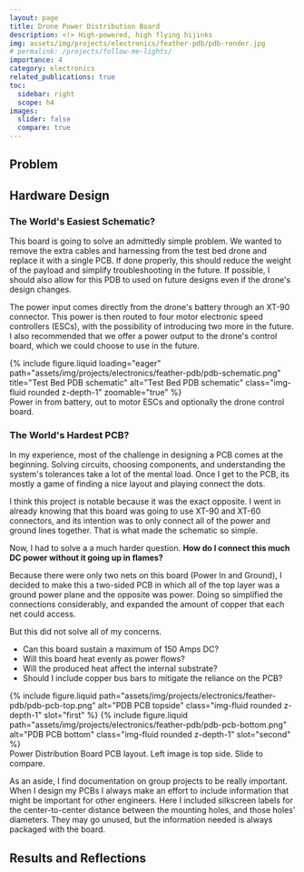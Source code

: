 ```yaml
---
layout: page
title: Drone Power Distribution Board
description: <!> High-powered, high flying hijinks
img: assets/img/projects/electronics/feather-pdb/pdb-render.jpg
# permalink: /projects/follow-me-lights/
importance: 4
category: electronics
related_publications: true
toc:
  sidebar: right
  scope: h4
images:
  slider: false
  compare: true
---
```


## Problem

## Hardware Design

### The World's Easiest Schematic?

This board is going to solve an admittedly simple problem. We wanted to remove the extra cables and harnessing from the test bed drone and replace it with a single PCB. If done properly, this should reduce the weight of the payload and simplify troubleshooting in the future. If possible, I should also allow for this PDB to used on future designs even if the drone's design changes.

The power input comes directly from the drone's battery through an XT-90 connector. This power is then routed to four motor electronic speed controllers (ESCs), with the possibility of introducing two more in the future. I also recommended that we offer a power output to the drone's control board, which we could choose to use in the future.

<div class="row justify-content-sm-center">
    <div class="col-sm-7 mt-3 mt-md-0">
        {% include figure.liquid loading="eager" path="assets/img/projects/electronics/feather-pdb/pdb-schematic.png" title="Test Bed PDB schematic" alt="Test Bed PDB schematic" class="img-fluid rounded z-depth-1" zoomable="true" %}
    </div>
</div>
<div class="caption">
    Power in from battery, out to motor ESCs and optionally the drone control board.
</div>

### The World's Hardest PCB?

In my experience, most of the challenge in designing a PCB comes at the beginning. Solving circuits, choosing components, and understanding the system's tolerances take a lot of the mental load. Once I get to the PCB, its mostly a game of finding a nice layout and playing connect the dots.

I think this project is notable because it was the exact opposite. I went in already knowing that this board was going to use XT-90 and XT-60 connectors, and its intention was to only connect all of the power and ground lines together. That is what made the schematic so simple.

Now, I had to solve a a much harder question. **How do I connect this much DC power without it going up in flames?**

Because there were only two nets on this board (Power In and Ground), I decided to make this a two-sided PCB in which all of the top layer was a ground power plane and the opposite was power. Doing so simplified the connections considerably, and expanded the amount of copper that each net could access.

But this did not solve all of my concerns.

- Can this board sustain a maximum of 150 Amps DC?
- Will this board heat evenly as power flows?
- Will the produced heat affect the internal substrate?
- Should I include copper bus bars to mitigate the reliance on the PCB?

<img-comparison-slider>
  {% include figure.liquid path="assets/img/projects/electronics/feather-pdb/pdb-pcb-top.png" alt="PDB PCB topside" class="img-fluid rounded z-depth-1" slot="first" %}
  {% include figure.liquid path="assets/img/projects/electronics/feather-pdb/pdb-pcb-bottom.png" alt="PDB PCB bottom" class="img-fluid rounded z-depth-1" slot="second" %}
</img-comparison-slider>
<div class="caption">
    Power Distribution Board PCB layout. Left image is top side. Slide to compare.
</div>

As an aside, I find documentation on group projects to be really important. When I design my PCBs I always make an effort to include information that might be important for other engineers. Here I included silkscreen labels for the center-to-center distance between the mounting holes, and those holes' diameters. They may go unused, but the information needed is always packaged with the board.

## Results and Reflections
